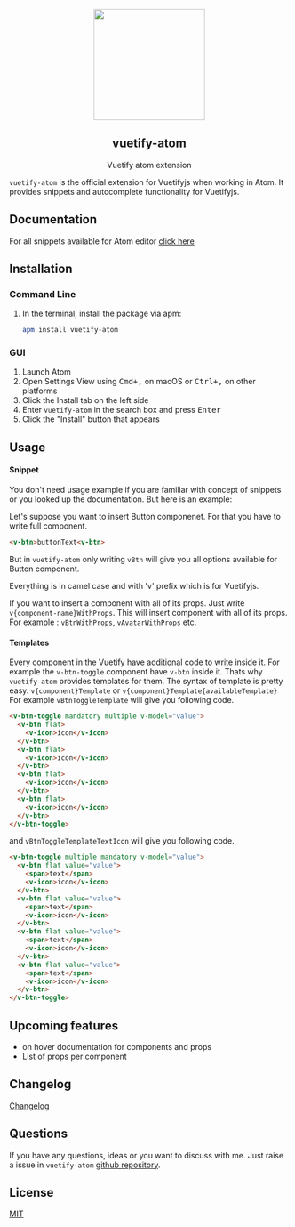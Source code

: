 <p align="center">
  <img height="200px"
  src="https://res.cloudinary.com/confidante/image/upload/v1520961320/logo_ew2tpg.png">
</p>

<h2 align="center">vuetify-atom</h2>
<p align="center">Vuetify atom extension</p>

`vuetify-atom` is the official extension for Vuetifyjs when working in Atom. It provides snippets and autocomplete functionality for Vuetifyjs.

## Documentation
For all snippets available for Atom editor [click here](https://github.com/vuetifyjs/vuetify-atom/blob/master/documentation.md)

## Installation
### Command Line
1. In the terminal, install the package via apm:

    ```sh
    apm install vuetify-atom
    ```

### GUI
1. Launch Atom
2. Open Settings View using <kbd>Cmd+,</kbd> on macOS or <kbd>Ctrl+,</kbd> on other platforms
3. Click the Install tab on the left side
4. Enter `vuetify-atom` in the search box and press <kbd>Enter</kbd>
5. Click the "Install" button that appears

##  Usage
#### Snippet
You don't need usage example if you are familiar with concept of snippets or you looked up the documentation. But here is an example:

Let's suppose you want to insert Button componenet. For that you have to write full component.

````HTML
<v-btn>buttonText<v-btn>
````

But in `vuetify-atom` only writing `vBtn` will give you all options available for Button component.

Everything is in camel case and with 'v' prefix which is for Vuetifyjs.

If you want to insert a component with all of its props. Just write `v{component-name}WithProps`. This will insert component with all of its props. For example : `vBtnWithProps`, `vAvatarWithProps` etc.

#### Templates
Every component in the Vuetify have additional code to write inside it. For example the `v-btn-toggle` component have `v-btn` inside it. Thats why `vuetify-atom` provides templates for them.
The syntax of template is pretty easy. `v{component}Template` or `v{component}Template{availableTemplate}`
For example `vBtnToggleTemplate` will give you following code.

```HTML
<v-btn-toggle mandatory multiple v-model="value">
  <v-btn flat>
    <v-icon>icon</v-icon>
  </v-btn>
  <v-btn flat>
    <v-icon>icon</v-icon>
  </v-btn>
  <v-btn flat>
    <v-icon>icon</v-icon>
  </v-btn>
  <v-btn flat>
    <v-icon>icon</v-icon>
  </v-btn>
</v-btn-toggle>
```

and `vBtnToggleTemplateTextIcon` will give you following code.
````HTML
<v-btn-toggle multiple mandatory v-model="value">
  <v-btn flat value="value">
    <span>text</span>
    <v-icon>icon</v-icon>
  </v-btn>
  <v-btn flat value="value">
    <span>text</span>
    <v-icon>icon</v-icon>
  </v-btn>
  <v-btn flat value="value">
    <span>text</span>
    <v-icon>icon</v-icon>
  </v-btn>
  <v-btn flat value="value">
    <span>text</span>
    <v-icon>icon</v-icon>
  </v-btn>
</v-btn-toggle>
````

## Upcoming features
- on hover documentation for components and props
- List of props per component

## Changelog
<a href="https://github.com/vuetifyjs/vuetify-atom/blob/master/CHANGELOG.md" target="_blank">Changelog</a>



## Questions
If you have any questions, ideas or you want to discuss with me. Just raise a issue in `vuetify-atom` [github repository](https://github.com/vuetifyjs/vuetify-atom/issues).

## License
[MIT](https://github.com/vuetifyjs/vuetify-atom/blob/master/LICENSE)
